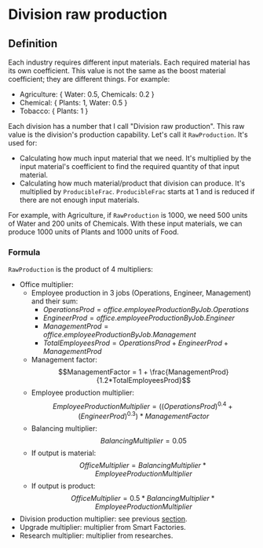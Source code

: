 # Division raw production

## Definition

Each industry requires different input materials. Each required material has its own coefficient. This value is not the same as the boost material coefficient; they are different things. For example:

- Agriculture: { Water: 0.5, Chemicals: 0.2 }
- Chemical: { Plants: 1, Water: 0.5 }
- Tobacco: { Plants: 1 }

Each division has a number that I call "Division raw production". This raw value is the division's production capability. Let's call it `RawProduction`. It's used for:

- Calculating how much input material that we need. It's multiplied by the input material's coefficient to find the required quantity of that input material.
- Calculating how much material/product that division can produce. It's multiplied by `ProducibleFrac`. `ProducibleFrac` starts at 1 and is reduced if there are not enough input materials.

For example, with Agriculture, if `RawProduction` is 1000, we need 500 units of Water and 200 units of Chemicals. With these input materials, we can produce 1000 units of Plants and 1000 units of Food.

### Formula

`RawProduction` is the product of 4 multipliers:

- Office multiplier:
  - Employee production in 3 jobs (Operations, Engineer, Management) and their sum:
    - $OperationsProd = office.employeeProductionByJob.Operations$
    - $EngineerProd = office.employeeProductionByJob.Engineer$
    - $ManagementProd = office.employeeProductionByJob.Management$
    - $TotalEmployeesProd = OperationsProd + EngineerProd + ManagementProd$
  - Management factor:
    $$ManagementFactor = 1 + \frac{ManagementProd}{1.2*TotalEmployeesProd}$$
  - Employee production multiplier:
    $$EmployeeProductionMultiplier = \left( (OperationsProd)^{0.4} + (EngineerProd)^{0.3} \right)*ManagementFactor$$
  - Balancing multiplier:
    $$BalancingMultiplier = 0.05$$
  - If output is material:
    $$OfficeMultiplier = BalancingMultiplier*EmployeeProductionMultiplier$$
  - If output is product:
    $$OfficeMultiplier = 0.5*BalancingMultiplier*EmployeeProductionMultiplier$$
- Division production multiplier: see previous [section](./boost-material.md).
- Upgrade multiplier: multiplier from Smart Factories.
- Research multiplier: multiplier from researches.
